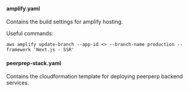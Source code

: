 #### amplify.yaml
Contains the build settings for amplify hosting.

Useful commands:
```
aws amplify update-branch --app-id <> --branch-name production --framework 'Next.js - SSR'
```

#### peerprep-stack.yaml
Contains the cloudformation template for deploying peerperp backend services.